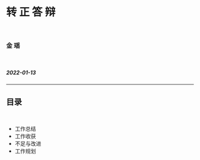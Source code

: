 <!-- classes: title -->

# 转 正 答 辩

<br />

### 金 瑶

<br />

##### 2022-01-13

---

## 目录

<br />

- 工作总结
- 工作收获
- 不足与改进
- 工作规划
